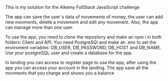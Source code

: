 This is my solution for the Alkemy FullStack JavaScript challenge 

The app can save the user´s data of movements of money, the user can add new movments, delete a movement and edit any movement. Also, the app can manage more than one user. 

To use the app, you need to clone the repository and make an npm i in both folders: Client and API.
You need PostgreSQl and make an .env to set the enviroment variables: DB_USER, DB_PASSWORD, DB_HOST and DB_NAME. Use your postgreSQL user and create a database for the app. 

In landing you can access to register page to use the app, after using the app you can access your account in the landing. The app save all the movments that you charge and shows you a balance